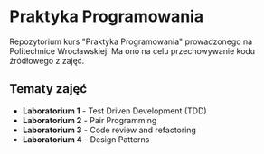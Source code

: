 # Praktyka Programowania

Repozytorium kurs "Praktyka Programowania" prowadzonego na Politechnice Wrocławskiej. Ma ono na celu przechowywanie kodu źródłowego z zajęć.

## Tematy zajęć

- **Laboratorium 1** - Test Driven Development (TDD)
- **Laboratorium 2** - Pair Programming
- **Laboratorium 3** - Code review and refactoring
- **Laboratorium 4** - Design Patterns
